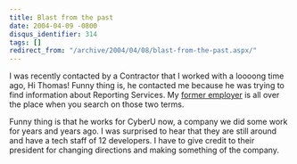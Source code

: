 ```yaml
---
title: Blast from the past
date: 2004-04-09 -0800
disqus_identifier: 314
tags: []
redirect_from: "/archive/2004/04/08/blast-from-the-past.aspx/"
---
```


I was recently contacted by a Contractor that I worked with a loooong
time ago, Hi Thomas! Funny thing is, he contacted me because he was
trying to find information about Reporting Services. My [former
employer](http://www.solien.com/) is all over the place when you search
on those two terms.

Funny thing is that he works for CyberU now, a company we did some work
for years and years ago. I was surprised to hear that they are still
around and have a tech staff of 12 developers. I have to give credit to
their president for changing directions and making something of the
company.

